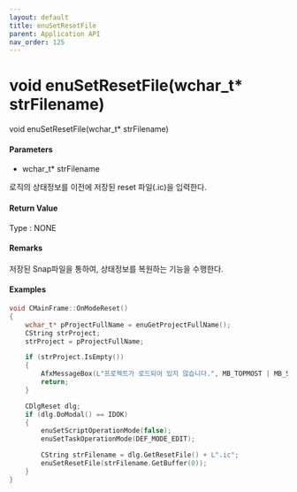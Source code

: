 ```yaml
---
layout: default
title: enuSetResetFile
parent: Application API
nav_order: 125
---
```

# void enuSetResetFile\(wchar\_t\* strFilename\)

void enuSetResetFile\(wchar\_t\* strFilename\)

#### Parameters

* wchar\_t\* strFilename

로직의 상태정보를 이전에 저장된 reset 파일\(.ic\)을 입력한다.

#### Return Value

Type : NONE

#### Remarks

저장된 Snap파일을 통하여, 상태정보를 복원하는 기능을 수행한다.

#### Examples

```cpp
void CMainFrame::OnModeReset()
{
	wchar_t* pProjectFullName = enuGetProjectFullName();
	CString strProject;
	strProject = pProjectFullName;

	if (strProject.IsEmpty())
	{
		AfxMessageBox(L"프로젝트가 로드되어 있지 않습니다.", MB_TOPMOST | MB_SETFOREGROUND);
		return;
	}

	CDlgReset dlg;
	if (dlg.DoModal() == IDOK)
	{
		enuSetScriptOperationMode(false);							
		enuSetTaskOperationMode(DEF_MODE_EDIT);

		CString strFilename = dlg.GetResetFile() + L".ic";
		enuSetResetFile(strFilename.GetBuffer(0));					
	}
}
```



